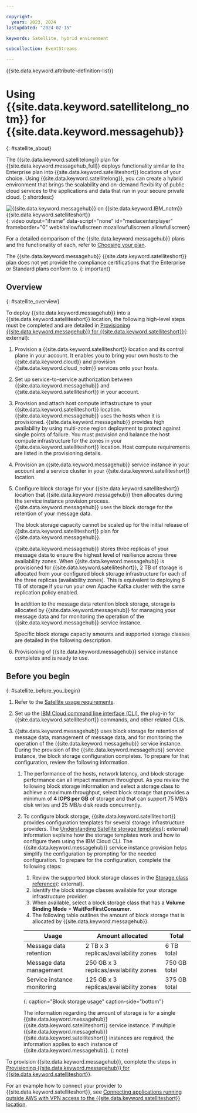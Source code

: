```yaml
---

copyright:
  years: 2023, 2024
lastupdated: "2024-02-15"

keywords: Satellite, hybrid environment

subcollection: EventStreams

---
```


{{site.data.keyword.attribute-definition-list}}

# Using {{site.data.keyword.satellitelong_notm}} for {{site.data.keyword.messagehub}}
{: #satellite_about}

The {{site.data.keyword.satellitelong}} plan for {{site.data.keyword.messagehub_full}} deploys functionality similar to the Enterprise plan into {{site.data.keyword.satelliteshort}} locations of your choice. Using {{site.data.keyword.satellitelong}}, you can create a hybrid environment that brings the scalability and on-demand flexibility of public cloud services to the applications and data that run in your secure private cloud.
{: shortdesc}

![{{site.data.keyword.messagehub}} on {{site.data.keyword.IBM_notm}}{{site.data.keyword.satelliteshort}}](https://cdnapisec.kaltura.com/html5/html5lib/v2.101/mwEmbedFrame.php/p/1773841/uiconf_id/27941801/entry_id/1_hr2xbd27?wid=_1773841&iframeembed=true&entry_id=1_hr2xbd27){: video output="iframe" data-script="none" id="mediacenterplayer" frameborder="0" webkitallowfullscreen mozallowfullscreen allowfullscreen}

For a detailed comparison of the {{site.data.keyword.messagehub}} plans and the functionality of each, refer to [Choosing your plan](/docs/EventStreams?topic=EventStreams-plan_choose).

The {{site.data.keyword.messagehub}} {{site.data.keyword.satelliteshort}} plan does not yet provide the compliance certifications that the Enterprise or Standard plans conform to. 
{: important}

## Overview
{: #satellite_overview}

To deploy {{site.data.keyword.messagehub}} into a {{site.data.keyword.satelliteshort}} location, the following high-level steps must be completed and are detailed in [Provisioning {{site.data.keyword.messagehub}} for {{site.data.keyword.satelliteshort}}](/docs/EventStreams?topic=EventStreams-satellite-provisioning){: external}:

1. Provision a {{site.data.keyword.satelliteshort}} location and its control plane in your account. It enables you to bring your own hosts to the {{site.data.keyword.cloud}} and provision {{site.data.keyword.cloud_notm}} services onto your hosts. 

2. Set up service-to-service authorization between {{site.data.keyword.messagehub}} and {{site.data.keyword.satelliteshort}} in your account.

3. Provision and attach host compute infrastructure to your {{site.data.keyword.satelliteshort}} location. {{site.data.keyword.messagehub}} uses the hosts when it is provisioned. {{site.data.keyword.messagehub}} provides high availability by using multi-zone region deployment to protect against single points of failure. You must provision and balance the host compute infrastructure for the zones in your {{site.data.keyword.satelliteshort}} location. Host compute requirements are listed in the provisioning details.

4. Provision an {{site.data.keyword.messagehub}} service instance in your account and a service cluster in your {{site.data.keyword.satelliteshort}} location.

5. Configure block storage for your {{site.data.keyword.satelliteshort}} location that {{site.data.keyword.messagehub}} then allocates during the service instance provision process. {{site.data.keyword.messagehub}} uses the block storage for the retention of your message data.

    The block storage capacity cannot be scaled up for the initial release of {{site.data.keyword.satelliteshort}} plan for {{site.data.keyword.messagehub}}.

    {{site.data.keyword.messagehub}} stores three replicas of your message data to ensure the highest level of resilience across three availability zones. When {{site.data.keyword.messagehub}} is provisioned for {{site.data.keyword.satelliteshort}}, 2 TB of storage is allocated from your configured block storage infrastructure for each of the three replicas (availability zones). This is equivalent to deploying 6 TB of storage if you run your own Apache Kafka cluster with the same replication policy enabled.

    In addition to the message data retention block storage, storage is allocated by {{site.data.keyword.messagehub}} for managing your message data and for monitoring the operation of the {{site.data.keyword.messagehub}} service instance.

    Specific block storage capacity amounts and supported storage classes are detailed in the following description.

6. Provisioning of {{site.data.keyword.messagehub}} service instance completes and is ready to use.

## Before you begin
{: #satellite_before_you_begin}

1. Refer to the [Satellite usage requirements](/docs/satellite?topic=satellite-requirements).

2. Set up the [IBM Cloud command line interface (CLI)](/docs/satellite?topic=satellite-cli-install), the plug-in for {{site.data.keyword.satelliteshort}} commands, and other related CLIs.

3. {{site.data.keyword.messagehub}} uses block storage for retention of message data, management of message data, and for monitoring the operation of the {{site.data.keyword.messagehub}} service instance. During the provision of the {{site.data.keyword.messagehub}} service instance, the block storage configuration completes. To prepare for that configuration, review the following information.
    1. The performance of the hosts, network latency, and block storage performance can all impact maximum throughput. As you review the following block storage information and select a storage class to achieve a maximum throughput, select block storage that provides a minimum of **4 IOPS per GB** of storage and that can support 75 MB/s disk writes and 25 MB/s disk reads concurrently.
    2. To configure block storage, {{site.data.keyword.satelliteshort}} provides configuration templates for several storage infrastructure providers. The [Understanding Satellite storage templates](/docs/satellite?topic=satellite-storage-template-ov){: external} information explains how the storage templates work and how to configure them using the IBM Cloud CLI. The {{site.data.keyword.messagehub}} service instance provision helps simplify the configuration by prompting for the needed configuration. To prepare for the configuration, complete the following steps:
        1. Review the supported block storage classes in the [Storage class reference](/docs/satellite?topic=satellite-storage-class-ref){: external}.
        2. Identify the block storage classes available for your storage infrastructure provider.
        3. When available, select a block storage class that has a **Volume Binding Mode** = **WaitForFirstConsumer**.
        4. The following table outlines the amount of block storage that is allocated by {{site.data.keyword.messagehub}}.

        | Usage | Amount allocated | Total |
        |---|---|---|
        | Message data retention | 2 TB x 3 replicas/availability zones | 6 TB total |
        | Message data management | 250 GB x 3 replicas/availability zones | 750 GB total |
        | Service instance monitoring | 125 GB x 3 replicas/availability zones | 375 GB total |
        {: caption="Block storage usage" caption-side="bottom"}

        The information regarding the amount of storage is for a single {{site.data.keyword.messagehub}} {{site.data.keyword.satelliteshort}} service instance. If multiple {{site.data.keyword.messagehub}} {{site.data.keyword.satelliteshort}} instances are required, the information applies to each instance of {{site.data.keyword.messagehub}}.
{: note}

To provision {{site.data.keyword.messagehub}}, complete the steps in [Provisioning {{site.data.keyword.messagehub}} for {{site.data.keyword.satelliteshort}}](/docs/EventStreams?topic=EventStreams-satellite-provisioning).

For an example how to connect your provider to {{site.data.keyword.satelliteshort}}, see [Connecting applications running outside AWS with VPN access to the {{site.data.keyword.satelliteshort}} location](/docs/EventStreams?topic=EventStreams-satellite_vpn).
